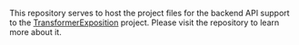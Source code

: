 This repository serves to host the project files for the backend API support to the [TransformerExposition](https://github.com/mathadoor/TransformerExposition) project. 
Please visit the repository to learn more about it. 